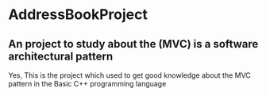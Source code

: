 # AddressBookProject
## An project to study about the (MVC) is a software architectural pattern

Yes, This is the project which used to get good knowledge about the MVC pattern in the Basic C++ programming language 
